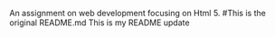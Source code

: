 An assignment on web development focusing on Html 5. 
#This is the original README.md
This is my README update